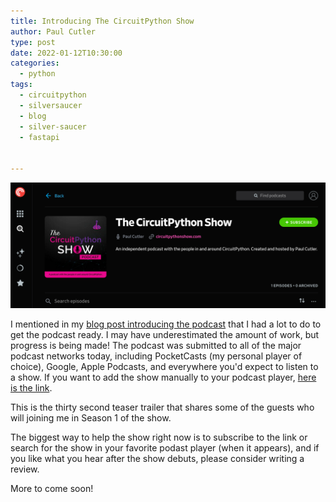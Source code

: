 ```yaml
---
title: Introducing The CircuitPython Show
author: Paul Cutler 
type: post 
date: 2022-01-12T10:30:00
categories:
  - python
tags:
  - circuitpython
  - silversaucer
  - blog
  - silver-saucer
  - fastapi


---
```

![CircuitPython Show on PocketCasts](pocketcasts.png)

I mentioned in my [blog post introducing the podcast](https://paulcutler.org/posts/2022/01/introducing-the-circuitpython-show/) that I had a lot to do to get the podcast ready.  I may have underestimated the amount of work, but progress is being made!  The podcast was submitted to all of the major podcast networks today, including PocketCasts (my personal player of choice), Google, Apple Podcasts, and everywhere you'd expect to listen to a show.  If you want to add the show manually to your podcast player, [here is the link](https://feeds.captivate.fm/circuitpythonshow/).  

This is the thirty second teaser trailer that shares some of the guests who will joining me in Season 1 of the show.

The biggest way to help the show right now is to subscribe to the link or search for the show in your favorite podast player (when it appears), and if you like what you hear after the show debuts, please consider writing a review.

More to come soon!